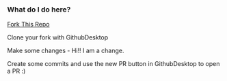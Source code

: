 ### What do I do here?

<!-- Place this tag where you want the button to render. -->
<a class="github-button" href="https://github.com/wcccedu/CPT-163-27-F2015-PR-PLAYGROUND/fork" data-icon="octicon-repo-forked" data-style="mega" data-count-href="/wcccedu/CPT-163-27-F2015-PR-PLAYGROUND/network" data-count-api="/repos/wcccedu/CPT-163-27-F2015-PR-PLAYGROUND#forks_count" data-count-aria-label="# forks on GitHub" aria-label="Fork wcccedu/CPT-163-27-F2015-PR-PLAYGROUND on GitHub">Fork This Repo</a>

Clone your fork with GithubDesktop

Make some changes - Hi!! I am a change.

Create some commits and use the new PR button in GithubDesktop to open a PR :)



